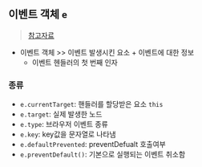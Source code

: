 ## 이벤트 객체  `e`
> [참고자료]([https://365kim.tistory.com/62](https://ko.javascript.info/introduction-browser-events))

- 이벤트 객체 >> 이벤트 발생시킨 요소 + 이벤트에 대한 정보
  - 이벤트 헨들러의 첫 번째 인자
### 종류
- `e.currentTarget`: 핸들러를 할당받은 요소 `this`
- `e.target`: 실제 발생한 노드
- `e.type`: 브라우저 이벤트 종류
- `e.key`: key값을 문자열로 나타냄
- `e.defaultPrevented`: preventDefualt 호출여부
- `e.preventDefault()`: 기본으로 실행되는 이벤트 취소함
